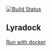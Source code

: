 [![Build Status](https://travis-ci.org/dgutman10/lyradock.svg?branch=master)](https://travis-ci.org/dgutman10/lyradock)

## Lyradock

[Run with docker](https://hub.docker.com/repository/docker/dgutman/lyradock)
